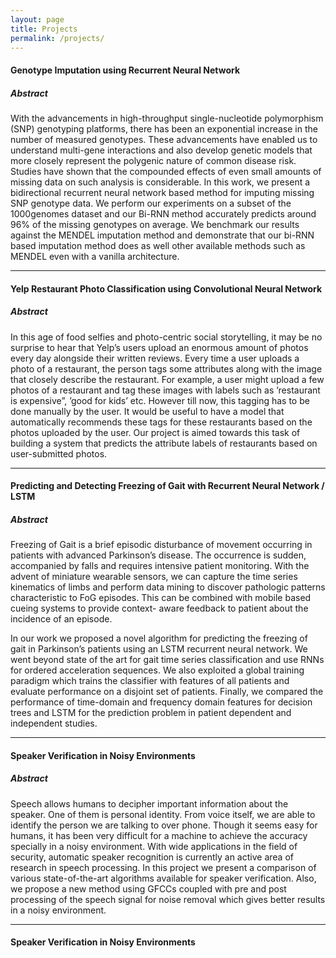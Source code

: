 ```yaml
---
layout: page
title: Projects
permalink: /projects/
---
```


#### **Genotype Imputation using Recurrent Neural Network**

##### **Abstract**  

With the advancements in high-throughput single-nucleotide polymorphism (SNP) genotyping platforms, there has been an exponential increase in the number of measured genotypes. These advancements have enabled us to understand multi-gene interactions and also develop genetic models that more closely represent the polygenic nature of common disease risk. Studies have shown that the compounded effects of even small amounts of missing data on such analysis is considerable. In this work, we present a bidirectional recurrent neural network based method for imputing missing SNP genotype data. We perform our experiments on a subset of the 1000genomes dataset and our Bi-RNN method accurately predicts around 96% of the missing genotypes on average. We benchmark our results against the MENDEL imputation method and demonstrate that our bi-RNN based imputation method does as well other available methods such as MENDEL even with a vanilla architecture.

---

#### **Yelp Restaurant Photo Classification using Convolutional Neural Network**  

##### **Abstract**  

In this age of food selfies and photo-centric social storytelling, it may be no surprise to hear that Yelp’s users upload an enormous amount of photos every day alongside their written reviews. Every time a user uploads a photo of a restaurant, the person tags some attributes along with the image that closely describe the restaurant. For example, a user might upload a few photos of a restaurant and tag these images with labels such as ’restaurant is expensive”, ’good for kids’ etc. However till now, this tagging has to be done manually by the user. It would be useful to have a model that automatically recommends these tags for these restaurants based on the photos uploaded by the user. Our project is aimed towards this task of building a system that predicts the attribute labels of restaurants based on user-submitted photos.

---

#### **Predicting and Detecting Freezing of Gait with Recurrent Neural Network / LSTM**  

##### **Abstract**  

Freezing of Gait is a brief episodic disturbance of movement occurring in patients with advanced Parkinson’s disease. The occurrence is sudden, accompanied by falls and requires intensive patient monitoring. With the advent of miniature wearable sensors, we can capture the time series kinematics of limbs and perform data mining to discover pathologic patterns characteristic to FoG episodes. This can be combined with mobile based cueing systems to provide context- aware feedback to patient about the incidence of an episode.  

In our work we proposed a novel algorithm for predicting the freezing of gait in Parkinson’s patients using an LSTM recurrent neural network. We went beyond state of the art for gait time series classification and use RNNs for ordered acceleration sequences. We also exploited a global training paradigm which trains the classifier with features of all patients and evaluate performance on a disjoint set of patients. Finally, we compared the performance of time-domain and frequency domain features for decision trees and LSTM for the prediction problem in patient dependent and independent studies.

---

#### **Speaker Verification in Noisy Environments**  

##### **Abstract**  

Speech allows humans to decipher important information about the speaker. One of them is personal identity. From voice itself, we are able to identify the person we are talking to over phone. Though it seems easy for humans, it has been very difficult for a machine to achieve the accuracy specially in a noisy environment. With wide applications in the field of security, automatic speaker recognition is currently an active area of research in speech processing. In this project we present a comparison of various state-of-the-art algorithms available for speaker verification. Also, we propose a new method using GFCCs coupled with pre and post processing of the speech signal for noise removal which gives better results in a noisy environment.

---

#### Speaker Verification in Noisy Environments  
